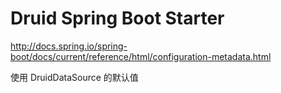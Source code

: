 # Druid Spring Boot Starter



http://docs.spring.io/spring-boot/docs/current/reference/html/configuration-metadata.html

使用 DruidDataSource 的默认值